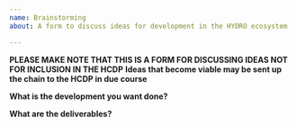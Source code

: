 ```yaml
---
name: Brainstorming
about: A form to discuss ideas for development in the HYDRO ecosystem

---
```


**PLEASE MAKE NOTE THAT THIS IS A FORM FOR DISCUSSING IDEAS NOT FOR INCLUSION IN THE HCDP**
**Ideas that become viable may be sent up the chain to the HCDP in due course**

**What is the development you want done?**

**What are the deliverables?**
